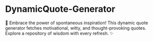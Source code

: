 # DynamicQuote-Generator
🌟 Embrace the power of spontaneous inspiration! This dynamic quote generator fetches motivational, witty, and thought-provoking quotes. Explore a repository of wisdom with every refresh. ✨
